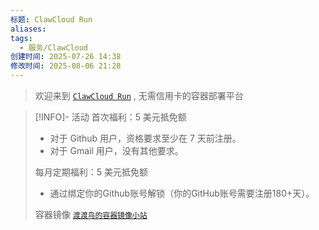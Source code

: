 ```yaml
---
标题: ClawCloud Run
aliases: 
tags:
  - 服务/ClawCloud
创建时间: 2025-07-26 14:38
修改时间: 2025-08-06 21:28
---
```

> 欢迎来到  [`ClawCloud Run`](https://run.claw.cloud/) , 无需信用卡的容器部署平台

> [!INFO]- 活动
>  首次福利：5 美元抵免额
>- 对于 Github 用户，资格要求至少在 7 天前注册。
>- 对于 Gmail 用户，没有其他要求。
>
>  每月定期福利：5 美元抵免额
>- 通过绑定你的Github账号解锁（你的GitHub账号需要注册180+天）。
>
>  容器镜像 [` 渡渡鸟的容器镜像小站 `](https://docker.aityp.com/)
